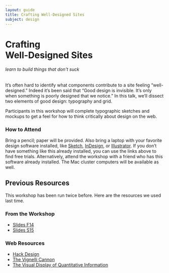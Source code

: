 ```yaml
---
layout: guide
title: Crafting Well-Designed Sites
subject: design
---
```


# Crafting <br>Well-Designed Sites

###### learn to build things that don't suck

It’s often hard to identify what components contribute to a site feeling
“well-designed.” Indeed it’s been said that “Good design is invisible.
It’s only when something is poorly designed that we notice.” In this talk,
we’ll dissect two elements of good design: typography and grid.

Participants in this workshop will complete typographic sketches and mockups
to get a feel for how to think critically about design on the web.


### How to Attend

Bring a pencil; paper will be provided. Also bring a laptop with your favorite
design software installed, like [Sketch](https://www.sketchapp.com/),
[InDesign](http://www.adobe.com/downloads.html), or
[Illustrator](http://www.adobe.com/downloads.html). If you don’t have
something like this already installed, you can use the links above to find
free trials. Alternatively, attend the workshop with a friend who has this
software already installed. The Mac cluster computers will be available as well.


## Previous Resources

This workshop has been run twice before. Here are the resources we used last time.

### From the Workshop

- [Slides F14](f14/slides.pdf)
- [Slides S15](s15/slides.pdf)

### Web Resources

- [Hack Design](https://hackdesign.org/)
- [The Vignelli Cannon](http://www.vignelli.com/canon.pdf)
- [The Visual Display of Quantitative Information](http://www.amazon.com/The-Visual-Display-Quantitative-Information/dp/0961392142)
